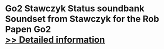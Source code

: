 # Go2 Stawczyk Status soundbank<br />Soundset from Stawczyk for the Rob Papen Go2<br />[>> Detailed information](https://secure.shareit.com/shareit/product.html?productid=300850761&affiliateid=200057808)